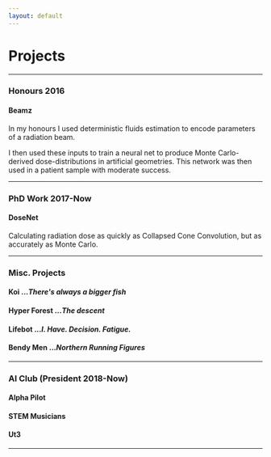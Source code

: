 ```yaml
---
layout: default
---
```


# Projects

___

### Honours 2016

#### Beamz
In my honours I used deterministic fluids estimation to encode parameters of a radiation beam.

I then used these inputs to train a neural net to produce Monte Carlo-derived dose-distributions in artificial geometries.  This network was then used in a patient sample with moderate success.

___

### PhD Work 2017-Now

#### DoseNet
Calculating radiation dose as quickly as Collapsed Cone Convolution, but as accurately as Monte Carlo.

___

### Misc. Projects

#### **Koi** ...*There's always a bigger fish*

#### **Hyper Forest** ...*The descent*

#### **Lifebot** ...*I. Have. Decision. Fatigue.*

#### **Bendy Men** ...*Northern Running Figures*

___

### AI Club \(President 2018-Now)

#### Alpha Pilot

#### STEM Musicians

#### Ut3

___
